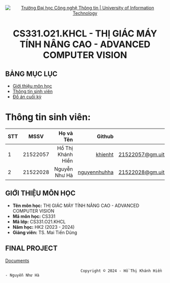 <!-- Banner -->
<p align="center">
  <a href="https://www.uit.edu.vn/" title="Trường Đại học Công nghệ Thông tin" style="border: none;">
    <img src="https://i.imgur.com/WmMnSRt.png" alt="Trường Đại học Công nghệ Thông tin | University of Information Technology">
  </a>
</p>

<!-- Header -->
<h1 align="center"><b>CS331.O21.KHCL - THỊ GIÁC MÁY TÍNH NÂNG CAO - ADVANCED COMPUTER VISION</b></h1>

## BẢNG MỤC LỤC
* [Giới thiệu môn học](#giới-thiệu-môn-học)
* [Thông tin sinh viên](#thông-tin-sinh-viên)
* [Đồ án cuối kỳ](#final-project)

<!-- Main -->
# Thông tin sinh viên:
| STT    | MSSV          | Họ và Tên              | Github                                                  | Email                   |
| ------ |:-------------:| ----------------------:|--------------------------------------------------------:|-------------------------:
| 1      | 21522057      | Hồ Thị Khánh Hiền      |[khienht](https://github.com/khienht)                    |21522057@gm.uit.edu.vn   |
| 2      | 21522028      | Nguyễn Như Hà          |[nguyennhuhha](https://github.com/nguyennhuhha)          |21522028@gm.uit.edu.vn   |
## GIỚI THIỆU MÔN HỌC
* **Tên môn học:** THỊ GIÁC MÁY TÍNH NÂNG CAO - ADVANCED COMPUTER VISION
* **Mã môn học:** CS331
* **Mã lớp:** CS331.O21.KHCL
* **Năm học:** HK2 (2023 - 2024)
* **Giảng viên:** TS. Mai Tiến Dũng

## FINAL PROJECT
[Documents](https://github.com/khienht/Sketch_Based_Img_Retrieval/tree/main/Documents)
<!-- Footer -->
&emsp;&emsp;&emsp;&emsp;&emsp;&emsp;&emsp;&emsp;&emsp;&emsp;&emsp;&emsp;&emsp;&emsp;&emsp;&emsp;&emsp;`Copyright © 2024 - Hồ Thị Khánh Hiền - Nguyễn Như Hà`
